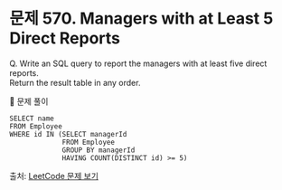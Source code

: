 # 문제 570. Managers with at Least 5 Direct Reports

Q. Write an SQL query to report the managers with at least five direct reports. <br>
Return the result table in any order.

🔑 문제 풀이
```mysql
SELECT name
FROM Employee
WHERE id IN (SELECT managerId
             FROM Employee
             GROUP BY managerId
             HAVING COUNT(DISTINCT id) >= 5)
```

출처: [LeetCode 문제 보기](https://leetcode.com/problems/managers-with-at-least-5-direct-reports/description/)
